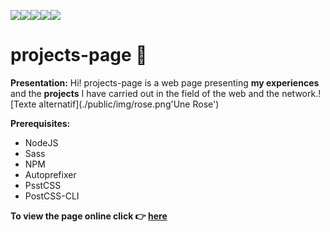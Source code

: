 ![](https://img.shields.io/badge/html5-%23E34F26.svg?style=for-the-badge&logo=html5&logoColor=white)![](https://img.shields.io/badge/CSS3-1572B6?style=for-the-badge&logo=css3&logoColor=white)![](https://img.shields.io/badge/Sass-CC6699?style=for-the-badge&logo=sass&logoColor=white)![](https://img.shields.io/badge/node.js-6DA55F?style=for-the-badge&logo=node.js&logoColor=white)![](https://img.shields.io/badge/NPM-%23000000.svg?style=for-the-badge&logo=npm&logoColor=white)
# projects-page :feet: 

**Presentation:**
Hi! projects-page is a web page presenting **my experiences** and the **projects** I have carried out in the field of the web and the network.![Texte alternatif](./public/img/rose.png'Une Rose')

**Prerequisites:**
- NodeJS
- Sass
- NPM
- Autoprefixer
-  PsstCSS
-  PostCSS-CLI

**To view the page online click :point_right: [here]((https://cla31.github.io/projects-page/))**


